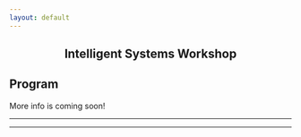 ```yaml
---
layout: default
---
```


<h2 align="center">Intelligent Systems Workshop</h2>
<!--
<h3 align="center" style="color:red;">Robust autonomy and human-machine teaming in harsh, unprecedented or unpredictable environments: lessons learned and a look to the future</h3>
-->

## Program
More info is coming soon!
<!-- [Intro paragraph introducing the workshop theme] -->

<!-- (old 2022 text)
Detailed Program: is available <a href="https://docs.google.com/spreadsheets/d/1otmL4bkWHclOv1q6ODcpmVRHJh9VRp3JHxxfSIpLQsQ/edit?usp=sharing">here</a>! (Please note that this workshop will be an in-person only event.)

Confirmed keynote speakers include Rob Ambrose (retired from 20 years of work at NASA JSC on autonomy/robotics, now Director for Space and Robotics Initiatives at TAMU/TEES) and Marc Steinberg (ONR Autonomy PM).

The rest of the program includes 2 technical sessions with plenary speakers and panels on robust autonomy and human-machine teaming, breakout sessions, [tours](/IS_Workshop_2022/tours.html), a social, and of course, the crowd favorites: the [student competition](/IS_Workshop_2022/student_competitions.html) and the [open mic session](/IS_Workshop_2022/open_mic_session.html).

<i><b>Abstract submission is open now through <strike>June 25, 2022</strike> July 15, 2022 for the student poster and lightning talk competitions at the IS workshop!</b> See the [student competitions](/IS_Workshop_2022/student_competitions.html) page for more details.</i>
(end 2022 text) -->

<!-- (old text)
This year we will have three technical sessions on the following topics:
1.	Robust autonomy for harsh, unpredictable environments
2.	AI-Crew Collaboration in air and space
3.	Integration of Autonomy into existing ecosystems

The program will also feature two [tours](/IS_Workshop_2022/tours.html), an [open mic session](/IS_Workshop_2022/open_mic_session.html), and two [student competitions](/IS_Workshop_2022/student_competitions.html).  

Detailed Program: Coming soon!
(end old text) -->

* * *
* * *

<!-- --end-of-page-- -->
